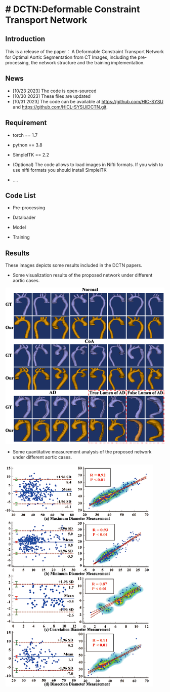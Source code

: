 # # DCTN:Deformable Constraint Transport Network

## Introduction
This is a release of the paper： A Deformable Constraint Transport Network for Optimal Aortic Segmentation from CT Images, including the pre-processing, the network structure and the training implementation.

## News

* [10/23 2023] The code is open-sourced
* [10/30 2023] These files are updated
* [10/31 2023] The code can be available at https://github.com/HIC-SYSU and https://github.com/HICL-SYSU/DCTN.git.

## Requirement

*  torch == 1.7  

*  python == 3.8

*  SimpleITK == 2.2
  
*  (Optional) The code allows to load images in Nifti formats. If you wish to use nifti formats you should install SimpleITK
  
*  ....


##  Code List
* Pre-processing

* Dataloader 

* Model

* Training

## Results

These images depicts some results included in the DCTN papers.

* Some visualization results of the proposed network under different aortic cases.
  
![image](https://github.com/HIC-SYSU/DCTN/blob/main/IMG/3D.png)

* Some quantitative measurement analysis of the proposed network under different aortic cases.

![image](https://github.com/HIC-SYSU/DCTN/blob/main/IMG/B-A.png)
